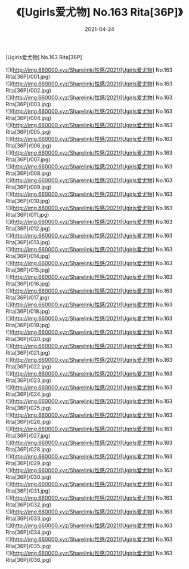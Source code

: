 ﻿---
layout: post
title:  《[Ugirls爱尤物] No.163 Rita[36P]》
date:   2021-04-24
img: http://img.660000.xyz/Sharelink/性感/2021/[Ugirls爱尤物] No.163 Rita[36P]/000.jpg
categories: [美女, 清纯, 唯美]
---

[Ugirls爱尤物] No.163 Rita[36P]

  ![](http://img.660000.xyz/Sharelink/性感/2021/[Ugirls爱尤物] No.163 Rita[36P]/001.jpg) <br> ![](http://img.660000.xyz/Sharelink/性感/2021/[Ugirls爱尤物] No.163 Rita[36P]/002.jpg) <br> ![](http://img.660000.xyz/Sharelink/性感/2021/[Ugirls爱尤物] No.163 Rita[36P]/003.jpg) <br> ![](http://img.660000.xyz/Sharelink/性感/2021/[Ugirls爱尤物] No.163 Rita[36P]/004.jpg) <br> ![](http://img.660000.xyz/Sharelink/性感/2021/[Ugirls爱尤物] No.163 Rita[36P]/005.jpg) <br> ![](http://img.660000.xyz/Sharelink/性感/2021/[Ugirls爱尤物] No.163 Rita[36P]/006.jpg) <br> ![](http://img.660000.xyz/Sharelink/性感/2021/[Ugirls爱尤物] No.163 Rita[36P]/007.jpg) <br> ![](http://img.660000.xyz/Sharelink/性感/2021/[Ugirls爱尤物] No.163 Rita[36P]/008.jpg) <br> ![](http://img.660000.xyz/Sharelink/性感/2021/[Ugirls爱尤物] No.163 Rita[36P]/009.jpg) <br> ![](http://img.660000.xyz/Sharelink/性感/2021/[Ugirls爱尤物] No.163 Rita[36P]/010.jpg) <br> ![](http://img.660000.xyz/Sharelink/性感/2021/[Ugirls爱尤物] No.163 Rita[36P]/011.jpg) <br> ![](http://img.660000.xyz/Sharelink/性感/2021/[Ugirls爱尤物] No.163 Rita[36P]/012.jpg) <br> ![](http://img.660000.xyz/Sharelink/性感/2021/[Ugirls爱尤物] No.163 Rita[36P]/013.jpg) <br> ![](http://img.660000.xyz/Sharelink/性感/2021/[Ugirls爱尤物] No.163 Rita[36P]/014.jpg) <br> ![](http://img.660000.xyz/Sharelink/性感/2021/[Ugirls爱尤物] No.163 Rita[36P]/015.jpg) <br> ![](http://img.660000.xyz/Sharelink/性感/2021/[Ugirls爱尤物] No.163 Rita[36P]/016.jpg) <br> ![](http://img.660000.xyz/Sharelink/性感/2021/[Ugirls爱尤物] No.163 Rita[36P]/017.jpg) <br> ![](http://img.660000.xyz/Sharelink/性感/2021/[Ugirls爱尤物] No.163 Rita[36P]/018.jpg) <br> ![](http://img.660000.xyz/Sharelink/性感/2021/[Ugirls爱尤物] No.163 Rita[36P]/019.jpg) <br> ![](http://img.660000.xyz/Sharelink/性感/2021/[Ugirls爱尤物] No.163 Rita[36P]/020.jpg) <br> ![](http://img.660000.xyz/Sharelink/性感/2021/[Ugirls爱尤物] No.163 Rita[36P]/021.jpg) <br> ![](http://img.660000.xyz/Sharelink/性感/2021/[Ugirls爱尤物] No.163 Rita[36P]/022.jpg) <br> ![](http://img.660000.xyz/Sharelink/性感/2021/[Ugirls爱尤物] No.163 Rita[36P]/023.jpg) <br> ![](http://img.660000.xyz/Sharelink/性感/2021/[Ugirls爱尤物] No.163 Rita[36P]/024.jpg) <br> ![](http://img.660000.xyz/Sharelink/性感/2021/[Ugirls爱尤物] No.163 Rita[36P]/025.jpg) <br> ![](http://img.660000.xyz/Sharelink/性感/2021/[Ugirls爱尤物] No.163 Rita[36P]/026.jpg) <br> ![](http://img.660000.xyz/Sharelink/性感/2021/[Ugirls爱尤物] No.163 Rita[36P]/027.jpg) <br> ![](http://img.660000.xyz/Sharelink/性感/2021/[Ugirls爱尤物] No.163 Rita[36P]/028.jpg) <br> ![](http://img.660000.xyz/Sharelink/性感/2021/[Ugirls爱尤物] No.163 Rita[36P]/029.jpg) <br> ![](http://img.660000.xyz/Sharelink/性感/2021/[Ugirls爱尤物] No.163 Rita[36P]/030.jpg) <br> ![](http://img.660000.xyz/Sharelink/性感/2021/[Ugirls爱尤物] No.163 Rita[36P]/031.jpg) <br> ![](http://img.660000.xyz/Sharelink/性感/2021/[Ugirls爱尤物] No.163 Rita[36P]/032.jpg) <br> ![](http://img.660000.xyz/Sharelink/性感/2021/[Ugirls爱尤物] No.163 Rita[36P]/033.jpg) <br> ![](http://img.660000.xyz/Sharelink/性感/2021/[Ugirls爱尤物] No.163 Rita[36P]/034.jpg) <br> ![](http://img.660000.xyz/Sharelink/性感/2021/[Ugirls爱尤物] No.163 Rita[36P]/035.jpg) <br> ![](http://img.660000.xyz/Sharelink/性感/2021/[Ugirls爱尤物] No.163 Rita[36P]/036.jpg) <br>
